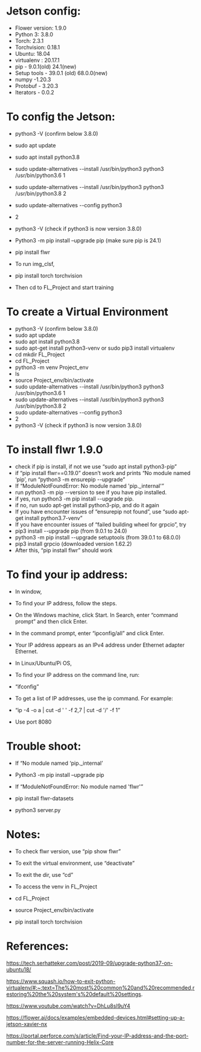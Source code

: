 # Jetson config:
- Flower version: 1.9.0 
- Python 3: 3.8.0 
- Torch: 2.3.1
- Torchvision: 0.18.1
- Ubuntu: 18.04 
- virtualenv : 20.17.1
- pip - 9.0.1(old) 24.1(new)
- Setup tools - 39.0.1 (old) 68.0.0(new)
- numpy -1.20.3
- Protobuf - 3.20.3
- Iterators - 0.0.2

# To config the Jetson:

- python3 -V (confirm below 3.8.0)
- sudo apt update
- sudo apt install python3.8
- sudo update-alternatives --install /usr/bin/python3 python3 /usr/bin/python3.6 1
- sudo update-alternatives --install /usr/bin/python3 python3 /usr/bin/python3.8 2
- sudo update-alternatives --config python3
- 2
- python3 -V (check if python3 is now version 3.8.0)
- Python3 -m pip install –upgrade pip (make sure pip is 24.1)
- pip install flwr

- To run img_clsf,
- pip install torch torchvision
- Then cd to FL_Project and start training

# To create a Virtual Environment
- python3 -V (confirm below 3.8.0)
- sudo apt update
- sudo apt install python3.8
- sudo apt-get install python3-venv or sudo pip3 install virtualenv
- cd mkdir FL_Project
- cd FL_Project
- python3 -m venv Project_env
- ls
- source Project_env/bin/activate
- sudo update-alternatives --install /usr/bin/python3 python3 /usr/bin/python3.6 1
- sudo update-alternatives --install /usr/bin/python3 python3 /usr/bin/python3.8 2
- sudo update-alternatives --config python3
- 2
- python3 -V (check if python3 is now version 3.8.0)

# To install flwr 1.9.0 
- check if pip is install, if not we use “sudo apt install python3-pip”
- if “pip install flwr==0.19.0” doesn’t work and prints “No module named ‘pip’, run “python3 -m ensurepip --upgrade”
- If “ModuleNotFoundError: No module named 'pip._internal'”
- run python3 -m pip --version to see if you have pip installed.
- if yes, run python3 -m pip install --upgrade pip.
- if no, run sudo apt-get install python3-pip, and do it again
- If you have encounter issues of “ensurepip not found”, use “sudo apt-get install python3.7-venv”
- If you have encounter issues of “failed building wheel for grpcio”, try
- pip3 install --upgrade pip (from 9.0.1 to 24.0)
- python3 -m pip install --upgrade setuptools (from 39.0.1 to 68.0.0)
- pip3 install grpcio (downloaded version 1.62.2)
- After this, “pip install flwr” should work

# To find your ip address:
- In window, 
- To find your IP address, follow the steps.
- On the Windows machine, click Start. In Search, enter “command prompt” and then click Enter.
- In the command prompt, enter “ipconfig/all” and click Enter.
- Your IP address appears as an IPv4 address under Ethernet adapter Ethernet.

- In Linux/Ubuntu/Pi OS,
- To find your IP address on the command line, run:
- “ifconfig”
- To get a list of IP addresses, use the ip command. For example: 
- “ip -4 -o a | cut -d ' ' -f 2,7 | cut -d '/' -f 1”

- Use port 8080

# Trouble shoot:
- If “No module named ‘pip._internal’
- Python3 -m pip install –upgrade pip

- If “ModuleNotFoundError: No module named 'flwr'”
- pip install flwr-datasets
- python3 server.py
  
# Notes:
- To check flwr version, use “pip show flwr”

- To exit the virtual environment, use “deactivate”

- To exit the dir, use “cd”

- To access the venv in FL_Project
- cd FL_Project
- source Project_env/bin/activate

- pip install torch torchvision

# References:

https://tech.serhatteker.com/post/2019-09/upgrade-python37-on-ubuntu18/

https://www.squash.io/how-to-exit-python-virtualenv/#:~:text=The%20most%20common%20and%20recommended,restoring%20the%20system's%20default%20settings.

https://www.youtube.com/watch?v=DhLu8sI9uY4

https://flower.ai/docs/examples/embedded-devices.html#setting-up-a-jetson-xavier-nx

https://portal.perforce.com/s/article/Find-your-IP-address-and-the-port-number-for-the-server-running-Helix-Core
